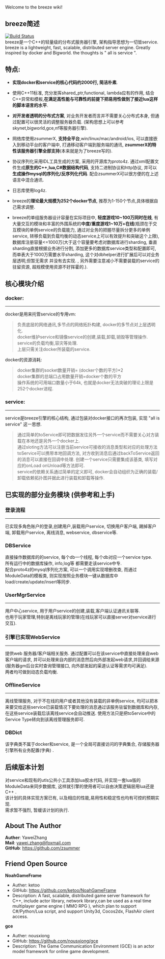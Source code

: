 Welcome to the breeze wiki!
## breeze简述  
[![Build Status](https://travis-ci.org/zsummer/breeze.svg?branch=master)](https://travis-ci.org/zsummer/breeze)  
breeze是一个C++的轻量级的分布式服务器引擎, 架构指导思想为一切皆service.   
breeze is a lightweight, fast, scalable, distributed server engine. Greatly inspired by docker and Bigworld.  the thoughts is " all is service ".   
  
  
## 特点:    
  
- **实现docker和service的核心代码约2000行, 简洁朴素**.  
  
- 使用C++11标准, 充分发挥shared_ptr,functional, lambda应有的作用, 结合C++异常和模板,**在满足高性能与可靠性的前提下把易用性做到了接近lua这样的脚本语言的水平**.  
  
- **对开发者透明的分布式方案**, 对业务开发者而言并不需要关心分布式本身, 但通过配置可以很灵活的调整服务器负载. (架构思想上可以参考skynet,bigworld,gce,nf等服务器引擎).   
  
- 网络库使用zsummerX, **支持全平台**,win/linux/mac/android/ios, 可以直接嵌入到移动平台的客户端中, 打通移动客户端到服务端的通讯, **zsummerX的特性该服务器引擎全部支持**(本来就是为了breeze写的).  
  
- 协议序列化采用IDL工具生成的方案, 采用的开源库为proto4z. 通过xml配置文件生成**原生的C++,lua,C#数据结构代码**,  支持二进制协议和http协议, 并可以**生成操作mysql的序列化/反序列化代码**. 配合zsummerX可以很方便的在上述语言中混合通讯.  
  
- 日志库使用log4z.  
  
- breeze的**理论最大规模为252个docker节点**, 推荐为1-150个节点,具体根据自己需求调整.  
  
- breeze的单组服务器设计容量在实际项目中, **轻度游戏10~100万同时在线**, 有大量交互的模块和丰富的外围系统的**中度/重度游戏1~10万+在线**(瓶颈在于交互模块的单例service的负载能力, 通过对业务的把握尽量拆分更多的单例service, 转移负载到负载均衡的动态service上可以有效提升和突破这个上限), 数据库注册容量<=1000万(大于这个容量要考虑对数据库进行sharding, 垂直sharding直接根据业务进行分割, 添加更多的数据库service类型和配置即可, 而单表大于1000万需要水平sharding, 这个对dbhelper进行扩展后可以对业务层透明,但暂无需求 并没有去实现. , 另外需要注意减小不需要装载的service的驻留资源, 超规模使用资源不好挥霍的.).  
  




## 核心模块介绍   
### docker:

---  

docker是用来托管service的专用vm:  
> 负责底层的网络通讯,多节点的网络拓扑构建, docker的多节点对上层透明化.  
> docker维护service和镜像service的创建,装载,卸载,销毁等管理操作.  
> service的负载均衡,容灾等处理.  
> 上层只需关注docker所装载的service.   
  
docker的资源消耗:  
> docker集群的socket数量开销= (docker个数的平方)*2  
> docker集群的总端口占用数量开销=docker个数的平方  
> 操作系统的可用端口数量小于64k, 也就是docker无法突破的理论上限是252个docker进程.  
  
  
### service:  
--- 
service是breeze引擎的核心结构, 通过包装对docker接口的再次包装, 实现 "all is service" 这一思想.  
> 通过简单的toService即可把数据发往另外一个service而不需要关心对方装载在本地还是另外一个docker上.  
> 通过sloting方法可以注册当前service可接收的消息类型和对应的处理方法
> toService可以携带本地回调方法, 对方收到消息后通过backToService返回的消息可以直接在回调中处理. 
> 创建一个service只需要集成该基类, 填写对应的onLoad onUnload等方法即可.  
> service的依赖关系通过简单的定义即可, docker会自动组织为正确的装载/卸载依赖拓扑图并据此进行装载和卸载等操作.  
  
  
## 已实现的部分业务模块 (供参考和上手)  
### 登录流程  
--- 
已实现多角色账户的登录,创建用户,装载用户service, 切换用户客户端, 踢掉客户端, 卸载用户service, 离线消息, webservice, dbservice等.  

### DBService  
直接操作数据库的的service, 每个db一个线程, 每个db对应一个service type.  
所有运行中的数据库操作, info,log等 都需要走该service中专.  
配合proto4z的mysql序列化方案, 可以一个调用实现增删改查,  而通过ModuleData的模板类, 则实现按照业务模块一键从数据库中load/create/update/insert等同步.  

### UserMgrService  
--- 
用户中心service, 用于用户service的创建,装载,客户端认证通讯关联等.  
也用于玩家管理,特别是离线玩家的管理(在线玩家可以直接server对service进行交互). 
  
### 引擎已实现WebService  
---  
提供web 服务器/客户端相关服务. 
通过配置可以在该service中直接处理来自web客户端的请求, 并可以处理来自内部的消息然后向外部发起web请求,并回调给来源(服务器gm后台实时查询管理接口, 向外部发起的渠道认证等需求均可满足).  
两者均可做到动态负载均衡.  
  
### OfflineService  
---  
离线管理服务, 对于不在线的用户或者其他没有装载的非单例service, 均可以把本来要交给这些service已装载情况下要处理的消息通过该服务驻留到数据库和内存, 在这些service装载后该离线service会自动推送.  使用方法只是把toService中的Service Type转向到该离线管理服务即可.  
 
### DBDict  
该字典类不属于docker和service, 是一个全局可直接访问的字典集合, 存储服务器引擎所有业务配置(字典)  .


## 后续版本计划  
  对service和现有的utls公共小工具添加lua胶水代码, 并实现一套lua版的ModuleData来同步数据库, 这样就引擎的使用者可以自由决策逻辑层用lua还是C++ .   
  该计划的具体实现方案已有, 以及相应的性能,易用性和稳定性也均有可控的预期实现.  
  需求暂不强烈, 暂缓该计划的执行.  

## About The Author  
**Auther**: YaweiZhang  
**Mail**: yawei.zhang@foxmail.com  
**GitHub**: https://github.com/zsummer  
  
  
## Friend Open Source  
**NoahGameFrame**  
-  Auther: ketoo  
-  GitHub: https://github.com/ketoo/NoahGameFrame  
-  Description: A fast, scalable, distributed game server framework for C++, include actor library, network library,can be used as a real time multiplayer game engine ( MMO RPG ), which plan to support C#/Python/Lua script, and support Unity3d, Cocos2dx, FlashAir client access.  
   
**gce**  
-  Auther: nousxiong  
-  GitHub: https://github.com/nousxiong/gce  
-  Description: The Game Communication Environment (GCE) is an actor model framework for online game development.  
